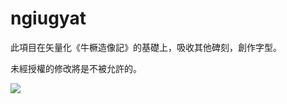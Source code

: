 # ngiugyat

此項目在矢量化《牛橛造像記》的基礎上，吸收其他碑刻，創作字型。

未經授權的修改將是不被允許的。

![](https://pic.imgdb.cn/item/630ba81d16f2c2beb1b18929.jpg)
